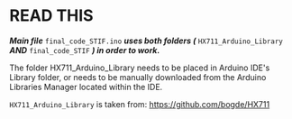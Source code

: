 # READ THIS

***Main file*** `final_code_STIF.ino` ***uses both folders (*** `HX711_Arduino_Library` ***AND*** `final_code_STIF` ***) in order to work.***

The folder HX711_Arduino_Library needs to be placed in Arduino IDE's Library folder, or needs to be manually downloaded from the Arduino Libraries Manager located within the IDE.

`HX711_Arduino_Library` is taken from: https://github.com/bogde/HX711
